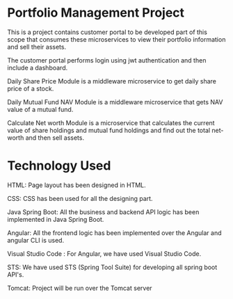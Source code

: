 # Portfolio Management Project

This is a project contains customer portal to be developed part of this scope that consumes these microservices to view their portfolio information and sell their assets.

The customer portal performs login using jwt authentication and then include a dashboard.

Daily Share Price Module is a middleware microservice to get daily share price of a stock.

Daily Mutual Fund NAV Module is a middleware microservice that gets NAV value of a mutual fund.

Calculate Net worth Module is a microservice that calculates the current value of share holdings and mutual fund holdings and find out the total net-worth and then sell
assets.

# Technology Used

HTML: Page layout has been designed in HTML.

CSS: CSS has been used for all the designing part.

Java Spring Boot: All the business and backend API logic has been implemented in Java Spring Boot.

Angular: All the frontend logic has been implemented over the Angular and angular CLI is used.

Visual Studio Code : For Angular, we have used Visual Studio Code.

STS: We have used STS (Spring Tool Suite) for developing all spring boot API's.

Tomcat: Project will be run over the Tomcat server

# 
